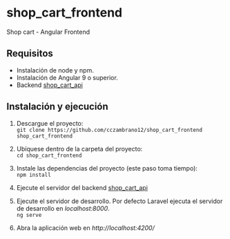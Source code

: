 # shop_cart_frontend
Shop cart - Angular Frontend

## Requisitos
- Instalación de node y npm.
- Instalación de Angular 9 o superior.
- Backend [shop_cart_api](https://github.com/cczambrano12/shop_cart_backend)

## Instalación y ejecución
1. Descargue el proyecto:  
`git clone https://github.com/cczambrano12/shop_cart_frontend shop_cart_frontend`  

2. Ubíquese dentro de la carpeta del proyecto:  
`cd shop_cart_frontend`  

3. Instale las dependencias del proyecto (este paso toma tiempo):  
`npm install`  

4. Ejecute el servidor del backend [shop_cart_api](https://github.com/cczambrano12/shop_cart_backend)

5. Ejecute el servidor de desarrollo. Por defecto Laravel ejecuta el servidor de desarrollo en *localhost:8000*.    
`ng serve`

6. Abra la aplicación web en *http://localhost:4200/*

